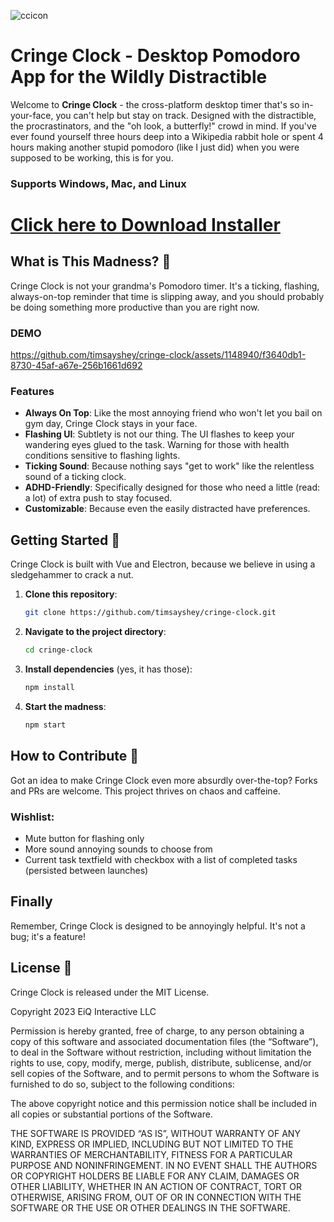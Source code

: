 ![ccicon](https://github.com/timsayshey/cringe-clock/assets/1148940/bc70d876-d58f-4817-b844-d0f8af1c88c0)

# Cringe Clock - Desktop Pomodoro App for the Wildly Distractible

Welcome to **Cringe Clock** - the cross-platform desktop timer that's so in-your-face, you can't help but stay on track. Designed with the distractible, the procrastinators, and the "oh look, a butterfly!" crowd in mind. If you've ever found yourself three hours deep into a Wikipedia rabbit hole or spent 4 hours making another stupid pomodoro (like I just did) when you were supposed to be working, this is for you.

### Supports Windows, Mac, and Linux

# [Click here to Download Installer](https://github.com/timsayshey/cringe-clock/releases)


## What is This Madness? 🤔

Cringe Clock is not your grandma's Pomodoro timer. It's a ticking, flashing, always-on-top reminder that time is slipping away, and you should probably be doing something more productive than you are right now.

### DEMO

https://github.com/timsayshey/cringe-clock/assets/1148940/f3640db1-8730-45af-a67e-256b1661d692

### Features

- **Always On Top**: Like the most annoying friend who won't let you bail on gym day, Cringe Clock stays in your face.
- **Flashing UI**: Subtlety is not our thing. The UI flashes to keep your wandering eyes glued to the task. Warning for those with health conditions sensitive to flashing lights.
- **Ticking Sound**: Because nothing says "get to work" like the relentless sound of a ticking clock.
- **ADHD-Friendly**: Specifically designed for those who need a little (read: a lot) of extra push to stay focused.
- **Customizable**: Because even the easily distracted have preferences.

## Getting Started 🚀

Cringe Clock is built with Vue and Electron, because we believe in using a sledgehammer to crack a nut.

1. **Clone this repository**:
   ```sh
   git clone https://github.com/timsayshey/cringe-clock.git
   ```

2. **Navigate to the project directory**:
   ```sh
   cd cringe-clock
   ```

3. **Install dependencies** (yes, it has those):
   ```sh
   npm install
   ```

4. **Start the madness**:
   ```sh
   npm start
   ```

## How to Contribute 🤝

Got an idea to make Cringe Clock even more absurdly over-the-top? Forks and PRs are welcome. This project thrives on chaos and caffeine.

### Wishlist:

- Mute button for flashing only
- More sound annoying sounds to choose from
- Current task textfield with checkbox with a list of completed tasks (persisted between launches)

## Finally

Remember, Cringe Clock is designed to be annoyingly helpful. It's not a bug; it's a feature!

## License 📄

Cringe Clock is released under the MIT License.

Copyright 2023 EiQ Interactive LLC

Permission is hereby granted, free of charge, to any person obtaining a copy of this software and associated documentation files (the “Software”), to deal in the Software without restriction, including without limitation the rights to use, copy, modify, merge, publish, distribute, sublicense, and/or sell copies of the Software, and to permit persons to whom the Software is furnished to do so, subject to the following conditions:

The above copyright notice and this permission notice shall be included in all copies or substantial portions of the Software.

THE SOFTWARE IS PROVIDED “AS IS”, WITHOUT WARRANTY OF ANY KIND, EXPRESS OR IMPLIED, INCLUDING BUT NOT LIMITED TO THE WARRANTIES OF MERCHANTABILITY, FITNESS FOR A PARTICULAR PURPOSE AND NONINFRINGEMENT. IN NO EVENT SHALL THE AUTHORS OR COPYRIGHT HOLDERS BE LIABLE FOR ANY CLAIM, DAMAGES OR OTHER LIABILITY, WHETHER IN AN ACTION OF CONTRACT, TORT OR OTHERWISE, ARISING FROM, OUT OF OR IN CONNECTION WITH THE SOFTWARE OR THE USE OR OTHER DEALINGS IN THE SOFTWARE.
